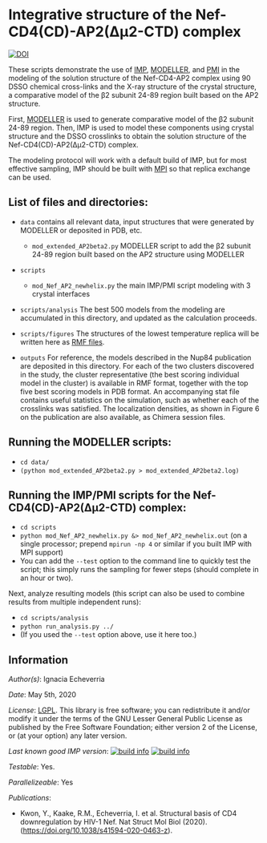 # Integrative structure of the Nef-CD4(CD)-AP2(Δμ2-CTD) complex

[![DOI](https://zenodo.org/badge/DOI/10.5281/zenodo.3836213.svg)](https://doi.org/10.5281/zenodo.3836213)

These scripts demonstrate the use of [IMP](https://integrativemodeling.org), [MODELLER](https://salilab.org/modeller), and [PMI](https://github.com/salilab/pmi) in the modeling of the solution structure of the Nef-CD4-AP2 complex using 90 DSSO chemical cross-links and the X-ray structure of the crystal structure, a comparative model of the β2 subunit 24-89 region built based on the AP2 structure.

First, [MODELLER](https://salilab.org/modeller) is used to generate comparative model of the β2 subunit 24-89 region. Then, IMP
is used to model these components using crystal structure and the DSSO crosslinks to obtain the solution structure of the  Nef-CD4(CD)-AP2(Δμ2-CTD) complex.

The modeling protocol will work with a default build of IMP, but for most effective sampling, IMP should be built with [MPI](https://integrativemodeling.org/2.7.0/doc/ref/namespaceIMP_1_1mpi.html) so that replica exchange can be used.

## List of files and directories:

- `data`		                         contains all relevant data, input structures that were generated by MODELLER or deposited in PDB, etc.
  - `mod_extended_AP2beta2.py`  MODELLER script to add the β2 subunit 24-89 region built based on the AP2 structure using MODELLER

- `scripts`
  - `mod_Nef_AP2_newhelix.py`  the main IMP/PMI script modeling with 3 crystal interfaces



- `scripts/analysis`    The best 500 models from the modeling are accumulated in this directory, and updated as the calculation proceeds.
- `scripts/figures`    The structures of the lowest temperature replica will be written here as [RMF files](https://integrativemodeling.org/rmf/).


- `outputs` For reference, the models described in the Nup84 publication are
  deposited in this directory. For each of the two clusters discovered in
  the study, the cluster representative (the best scoring individual model in
  the cluster) is available in RMF format, together with the top five best
  scoring models in PDB format. An accompanying stat file contains useful
  statistics on the simulation, such as whether each of the crosslinks was
  satisfied. The localization densities, as shown in Figure 6 on the publication
  are also available, as Chimera session files.

## Running the MODELLER scripts:
- `cd data/`
- `(python mod_extended_AP2beta2.py > mod_extended_AP2beta2.log)` 

## Running the IMP/PMI scripts for the  Nef-CD4(CD)-AP2(Δμ2-CTD) complex:
- `cd scripts`
- `python mod_Nef_AP2_newhelix.py &> mod_Nef_AP2_newhelix.out` (on a single processor; prepend `mpirun -np 4` or similar if you built IMP with MPI support)
- You can add the `--test` option to the command line to quickly test the
  script; this simply runs the sampling for fewer steps (should complete
  in an hour or two).

Next, analyze resulting models (this script can also be used to
combine results from multiple independent runs):
- `cd scripts/analysis`
- `python run_analysis.py ../`
- (If you used the `--test` option above, use it here too.)

## Information

_Author(s)_: Ignacia Echeverria

_Date_: May 5th, 2020

_License_: [LGPL](http://www.gnu.org/licenses/old-licenses/lgpl-2.1.html).
This library is free software; you can redistribute it and/or
modify it under the terms of the GNU Lesser General Public
License as published by the Free Software Foundation; either
version 2 of the License, or (at your option) any later version.

_Last known good IMP version_: [![build info](https://integrativemodeling.org/systems/34/badge.svg?branch=master)](https://integrativemodeling.org/systems/) [![build info](https://integrativemodeling.org/systems/34/badge.svg?branch=develop)](https://integrativemodeling.org/systems/)

_Testable_: Yes.

_Parallelizeable_: Yes

_Publications_:
 - Kwon, Y., Kaake, R.M., Echeverria, I. et al. Structural basis of CD4 downregulation by HIV-1 Nef. Nat Struct Mol Biol (2020). (https://doi.org/10.1038/s41594-020-0463-z).

